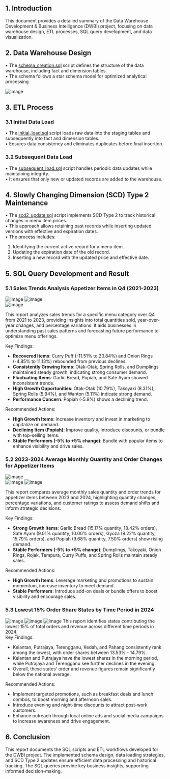 ## 1. Introduction
This document provides a detailed summary of the Data Warehouse Development & Business Intelligence (DWBI) project, focusing on data warehouse design, ETL processes, SQL query development, and data visualization.

## 2. Data Warehouse Design
• The [schema_creation.sql](sql/schema_creation.sql) script defines the structure of the data warehouse, including fact and dimension tables.     
• The schema follows a star schema model for optimized analytical processing     

![image](https://github.com/user-attachments/assets/e80018c7-9cc5-4d15-bb9a-046b039b5550)

## 3. ETL Process      
### 3.1 Initial Data Load     
• The [initial_load.sql](sql/initial_load.sql) script loads raw data into the staging tables and subsequently into fact and dimension tables.     
• Ensures data consistency and eliminates duplicates before final insertion.      

### 3.2 Subsequent Data Load
• The [subsequent_load.sql](sql/subsequent_load.sql) script handles periodic data updates while maintaining integrity.    
• It ensures that only new or updated records are added to the warehouse.     

## 4. Slowly Changing Dimension (SCD) Type 2 Maintenance     
• The [scd2_update.sql](sql/scd2_update.sql) script implements SCD Type 2 to track historical changes in menu item prices.    
• This approach allows retaining past records while inserting updated versions with effective and expiration dates.      
• The process includes:      
 1. Identifying the current active record for a menu item.    
 2. Updating the expiration date of the old record.       
 3. Inserting a new record with the updated price and effective date.

## 5. SQL Query Development and Result
### 5.1 Sales Trends Analysis Appetizer Items in Q4 (2021-2023)    
![image](https://github.com/user-attachments/assets/b9749953-77cd-447c-8eac-c7003e275f04)
![image](https://github.com/user-attachments/assets/140f52aa-da7b-49fe-8c78-a4d28c5f8618)   
![image](https://github.com/user-attachments/assets/dfce0a56-7f76-4add-bcc6-c7895ce91df7)

This report analyzes sales trends for a specific menu category over Q4 from 2021 to 2023, providing insights into total quantities sold, year-over-year changes, and percentage variations. It aids businesses in understanding past sales patterns and forecasting future performance to optimize menu offerings.    

Key Findings:    
- **Recovered Items**: Curry Puff (-11.51% to 20.84%) and Onion Rings (-4.85% to 11.13%) rebounded from previous declines.
- **Consistently Growing Items**: Otak-Otak, Spring Rolls, and Dumplings maintained steady growth, indicating strong consumer demand.
- **Fluctuating Items**: Garlic Bread, Popiah, and Sate Ayam showed inconsistent trends.
- **High Growth Opportunities**: Otak-Otak (10.79%), Takoyaki (8.31%), Spring Rolls (5.94%), and Wanton (5.11%) indicate strong demand.
- **Performance Concern**: Popiah (-5.9%) shows a declining trend.

Recommended Actions:
- **High Growth Items**: Increase inventory and invest in marketing to capitalize on demand.
- **Declining Item (Popiah)**: Improve quality, introduce discounts, or bundle with top-selling items.
- **Stable Performers (-5% to +5% change)**: Bundle with popular items to enhance visibility and drive sales.

### 5.2 2023-2024 Average Monthly Quantity and Order Changes for Appetizer Items
![image](https://github.com/user-attachments/assets/cca593d2-f95b-44fc-882e-6adb41db6db9)   
![image](https://github.com/user-attachments/assets/bd516907-3bae-4867-8e93-809e0dbd1423)
![image](https://github.com/user-attachments/assets/db89f327-c031-4eb0-8e22-fed131d4e845)    

This report compares average monthly sales quantity and order trends for appetizer items between 2023 and 2024, highlighting quantity changes, percentage variations, and customer ratings to assess demand shifts and inform strategic decisions.    

Key Findings:   
- **Strong Growth Items**: Garlic Bread (15.17% quantity, 18.42% orders), Sate Ayam (9.01% quantity, 10.00% orders), Gyoza (9.22% quantity, 15.79% orders), and Popiah (9.68% quantity, 7.50% orders) show rising demand.
- **Stable Performers (-5% to +5% change)**: Dumplings, Takoyaki, Onion Rings, Rojak, Tempura, Curry Puffs, and Spring Rolls maintain steady sales.

Recommended Actions: 
- **High Growth Items**: Leverage marketing and promotions to sustain momentum, increase inventory to meet demand.
- **Stable Performers**: Introduce add-on deals or bundle offers to boost visibility and encourage sales.    

### 5.3 Lowest 15% Order Share States by Time Period in 2024
![image](https://github.com/user-attachments/assets/71112c08-ecb0-44e3-b1ec-3cc157b96663)
![image](https://github.com/user-attachments/assets/08f3e1b4-92fa-4728-91fb-68cb74c656bd)
![image](https://github.com/user-attachments/assets/b3304dbb-b989-44ec-90a4-f6e227eafab2)
This report identifies states contributing the lowest 15% of total orders and revenue across different time periods in 2024.   
Key Findings:   
- Kelantan, Putrajaya, Terengganu, Kedah, and Pahang consistently rank among the lowest, with order shares between 13.53% - 14.79%.
- Kelantan and Putrajaya have the lowest shares in the morning period, while Putrajaya and Terengganu see further declines in the evening.
- Overall, these states' order and revenue figures remain significantly below the national average.

Recommended Actions:   
- Implement targeted promotions, such as breakfast deals and lunch combos, to boost morning and afternoon sales.
- Introduce evening and night-time discounts to attract post-work customers.
- Enhance outreach through local online ads and social media campaigns to increase awareness and drive engagement.   

## 6. Conclusion    
This report documents the SQL scripts and ETL workflows developed for the DWBI project. The implemented schema design, data loading strategies, and SCD Type 2 updates ensure efficient data processing and historical tracking. The SQL queries provide key business insights, supporting informed decision-making.
